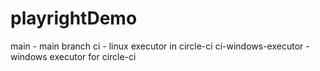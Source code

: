 # playrightDemo

main - main branch
ci - linux executor in circle-ci
ci-windows-executor - windows executor for circle-ci
